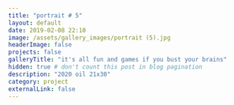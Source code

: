 ```yaml
---
title: "portrait # 5"
layout: default
date: 2019-02-08 22:10
image: /assets/gallery_images/portrait (5).jpg
headerImage: false
projects: false
galleryTitle: "it's all fun and games if you bust your brains"
hidden: true # don't count this post in blog pagination
description: "2020 oil 21x30"
category: project
externalLink: false
---
```

